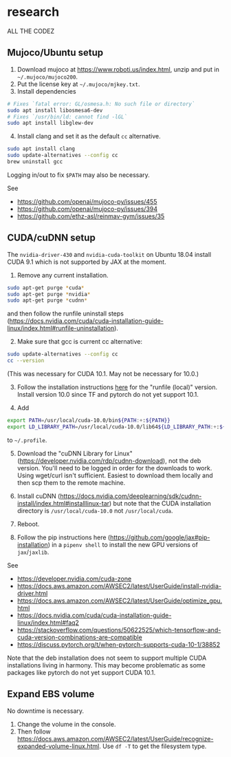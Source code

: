 # research

ALL THE CODEZ

## Mujoco/Ubuntu setup

1. Download mujoco at https://www.roboti.us/index.html, unzip and put in `~/.mujoco/mujoco200`.
2. Put the license key at `~/.mujoco/mjkey.txt`.
3. Install dependencies

```bash
# Fixes `fatal error: GL/osmesa.h: No such file or directory`
sudo apt install libosmesa6-dev
# Fixes `/usr/bin/ld: cannot find -lGL`
sudo apt install libglew-dev
```

4. Install clang and set it as the default `cc` alternative.

```bash
sudo apt install clang
sudo update-alternatives --config cc
brew uninstall gcc
```

Logging in/out to fix `$PATH` may also be necessary.

See

- https://github.com/openai/mujoco-py/issues/455
- https://github.com/openai/mujoco-py/issues/394
- https://github.com/ethz-asl/reinmav-gym/issues/35

## CUDA/cuDNN setup

The `nvidia-driver-430` and `nvidia-cuda-toolkit` on Ubuntu 18.04 install CUDA 9.1 which is not supported by JAX at the moment.

1. Remove any current installation.

```bash
sudo apt-get purge *cuda*
sudo apt-get purge *nvidia*
sudo apt-get purge *cudnn*
```

and then follow the runfile uninstall steps (https://docs.nvidia.com/cuda/cuda-installation-guide-linux/index.html#runfile-uninstallation).

2. Make sure that gcc is current cc alternative:

```bash
sudo update-alternatives --config cc
cc --version
```

(This was necessary for CUDA 10.1. May not be necessary for 10.0.)

3. Follow the installation instructions [here](https://developer.nvidia.com/cuda-downloads) for the "runfile (local)" version. Install version 10.0 since TF and pytorch do not yet support 10.1.

4. Add

```bash
export PATH=/usr/local/cuda-10.0/bin${PATH:+:${PATH}}
export LD_LIBRARY_PATH=/usr/local/cuda-10.0/lib64${LD_LIBRARY_PATH:+:${LD_LIBRARY_PATH}}
```

to `~/.profile`.

5. Download the "cuDNN Library for Linux" (https://developer.nvidia.com/rdp/cudnn-download), not the deb version. You'll need to be logged in order for the downloads to work. Using wget/curl isn't sufficient. Easiest to download them locally and then scp them to the remote machine.

6. Install cuDNN (https://docs.nvidia.com/deeplearning/sdk/cudnn-install/index.html#installlinux-tar) but note that the CUDA installation directory is `/usr/local/cuda-10.0` not `/usr/local/cuda`.

7. Reboot.

8. Follow the pip instructions here (https://github.com/google/jax#pip-installation) in a `pipenv shell` to install the new GPU versions of `jax`/`jaxlib`.

See

- https://developer.nvidia.com/cuda-zone
- https://docs.aws.amazon.com/AWSEC2/latest/UserGuide/install-nvidia-driver.html
- https://docs.aws.amazon.com/AWSEC2/latest/UserGuide/optimize_gpu.html
- https://docs.nvidia.com/cuda/cuda-installation-guide-linux/index.html#faq2
- https://stackoverflow.com/questions/50622525/which-tensorflow-and-cuda-version-combinations-are-compatible
- https://discuss.pytorch.org/t/when-pytorch-supports-cuda-10-1/38852

Note that the deb installation does not seem to support multiple CUDA installations living in harmony. This may become problematic as some packages like pytorch do not yet support CUDA 10.1.

## Expand EBS volume

No downtime is necessary.

1. Change the volume in the console.
2. Then follow https://docs.aws.amazon.com/AWSEC2/latest/UserGuide/recognize-expanded-volume-linux.html. Use `df -T` to get the filesystem type.
